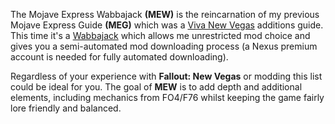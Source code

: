 The Mojave Express Wabbajack **(MEW)** is the reincarnation of my previous Mojave Express Guide **(MEG)** which was a [Viva New Vegas](https://vivanewvegas.moddinglinked.com/index.html) additions guide. This time it's a [Wabbajack](https://www.wabbajack.org/) which allows me unrestricted mod choice and gives you a semi-automated mod downloading process (a Nexus premium account is needed for fully automated downloading). 

Regardless of your experience with **Fallout: New Vegas** or modding this list could be ideal for you. The goal of **MEW** is to add depth and additional elements, including mechanics from FO4/F76 whilst keeping the game fairly lore friendly and balanced. 
